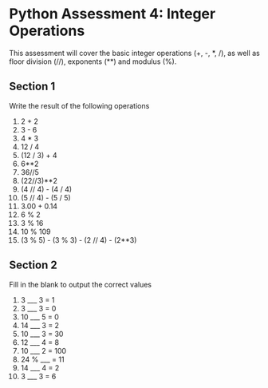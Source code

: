 # Python Assessment 4: Integer Operations
This assessment will cover the basic integer operations (+, -, *, /), as well as floor division (//), exponents (\*\*) and modulus (%).

## Section 1
Write the result of the following operations

1. 2 + 2
2. 3 - 6
3. 4 * 3
4. 12 / 4
5. (12 / 3) + 4
6. 6\*\*2
7. 36//5
8. (22//3)\*\*2
9. (4 // 4) - (4 / 4)
10. (5 // 4) - (5 / 5)
11. 3.00 + 0.14
12. 6 % 2
13. 3 % 16
14. 10 % 109
15. (3 % 5) - (3 % 3) - (2 // 4) - (2\*\*3)

## Section 2
Fill in the blank to output the correct values

1. 3 ___ 3 = 1
2. 3 ___ 3 = 0
3. 10 ___ 5 = 0
4. 14 ___ 3 = 2
5. 10 ___ 3 = 30
6. 12 ___ 4 = 8
7. 10 ___ 2 = 100
8. 24 % ___ = 11
9. 14 ___ 4 = 2
10. 3 ___ 3 = 6
